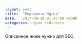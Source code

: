 ```yaml
---
layout: post
title:  "Редиректы Nginx"
date:   2017-09-30 01:47:00 +0500
categories: nginx redirects
---
```


Описанное ниже нужно для SEO.


